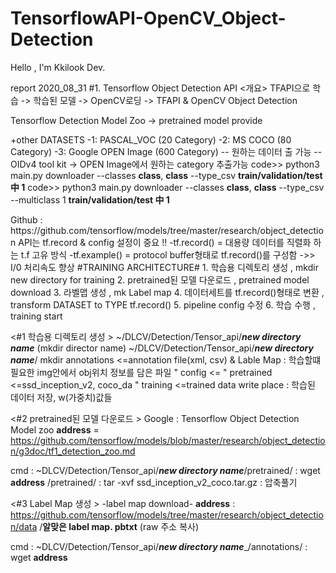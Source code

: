 # TensorflowAPI-OpenCV_Object-Detection
Hello , I'm Kkilook Dev.

report 2020_08_31
#1. Tensorflow Object Detection API 
<개요>
TFAPI으로 학습 -> 학습된 모델 -> OpenCV로딩 -> TFAPI & OpenCV Object Detection 

<DATASET>
  Tensorflow Detection Model Zoo -> pretrained model provide
  
  +other DATASETS
   -1: PASCAL_VOC (20 Category)
   -2: MS COCO (80 Category)
   -3: Google OPEN Image (600 Category) 
     -- 원하는 데이터 출 가능 --
      OIDv4 tool kit -> OPEN Image에서 원하는 category 추출가능
      code>> python3 main.py downloader --classes ____class____, ____class____ --type_csv __train/validation/test 中 1__
      code>> python3 main.py downloader --classes ____class____, ____class____ --type_csv --multiclass 1 __train/validation/test 中 1__

<DOWNLOAD Tensorflow Object Detection API>
  Github : https://github.com/tensorflow/models/tree/master/research/object_detection
  
  
<TRAINING _ CUSTOM DATASET TRAINING PROCESS>
  API는 tf.record & config 설정이 중요 !!
    -tf.record() = 대용량 데이터를 직렬화 하는 t.f 고유 방식
    -tf.example() = protocol buffer형태로 tf.record()를 구성함
                      ->> I/0 처리속도 향상
  
<TRAINING PIPELINE CONFIG>
  #TRAINING ARCHITECTURE#
  1. 학습용 디렉토리 생성 , mkdir new directory for training
  2. pretrained된 모델 다운로드 , pretrained model download
  3. 라벨맵 생성 , mk Label map
  4. 데이터세트를 tf.record()형태로 변환 ,  transform DATASET to TYPE tf.record()
  5. pipeline config 수정 
  6. 학습 수행 , training start
  
  
  <#1 학습용 디렉토리 생성 >
  ~/DLCV/Detection/Tensor_api/___new directory name___ (mkdir  director name)
  ~/DLCV/Detection/Tensor_api/___new directory name___/ mkdir annotations    <=annotation file(xml, csv) & Lable Map : 학습할떄 필요한 img안에서 obj위치 정보를 담은 파일
                                                          "   config         <=
                                                          "   pretrained     <=ssd_inception_v2, coco_da
                                                          "   training       <=trained data write place : 학습된 데이터 저장, w(가중치)값들
                                                          
  <#2 pretrained된 모델 다운로드 >
  Google : Tensorflow Object Detection Model zoo
  __address__ = https://github.com/tensorflow/models/blob/master/research/object_detection/g3doc/tf1_detection_zoo.md
  
  cmd : ~DLCV/Detection/Tensor_api/___new directory name___/pretrained/ : wget __address__
                                                           /pretrained/ : tar -xvf ssd_inception_v2_coco.tar.gz    : 압축풀기
                                                           
                                                           
  <#3 Label Map 생성 >
  -label map download- 
  __address__ : https://github.com/tensorflow/models/tree/master/research/object_detection/data /__알맞은 label map. pbtxt__ (raw 주소 복사)
  
 
  cmd : ~DLCV/Detection/Tensor_api/___new directory name____/annotations/ : wget __address__
  
  
  
                                                        
  
  

